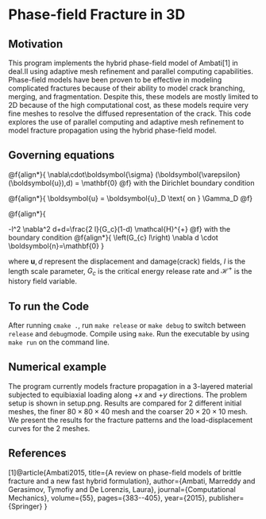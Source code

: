# Phase-field Fracture in 3D

## Motivation
This program implements the hybrid phase-field model of Ambati[1] in deal.II using adaptive mesh refinement and parallel computing capabilities.
Phase-field models have been proven to be effective in modeling complicated fractures because of their ability to model crack branching, merging, and fragmentation.
Despite this, these models are mostly limited to 2D because of the high computational cost, as these models require very fine meshes to resolve the diffused representation of the crack.
This code explores the use of parallel computing and adaptive mesh refinement to model fracture propagation using the hybrid phase-field model.

## Governing equations
@f{align*}{
\nabla\cdot\boldsymbol{\sigma}
(\boldsymbol{\varepsilon}(\boldsymbol{u}),d) = \mathbf{0}
@f} with the Dirichlet boundary condition

@f{align*}{
\boldsymbol{u} = \boldsymbol{u}_D \text{ on  } \Gamma_D
@f}

@f{align*}{

-l^2 \nabla^2 d+d=\frac{2 l}{G_c}(1-d) \mathcal{H}^{+}
@f} with the boundary condition
@f{align*}{
\left(G_{c} l\right) \nabla d \cdot \boldsymbol{n}=\mathbf{0}
}

where $\boldsymbol{u}, d$ represent the displacement and damage(crack) fields, $l$ is the length scale parameter, $G_c$ is the critical energy release rate and $\mathcal{H}^{+}$ is the history field variable.

## To run the Code
After running `cmake .`, run `make release` or `make debug` to switch between `release` and `debug`mode. Compile using `make`.
Run the executable by using `make run` on the command line.

## Numerical example
The program currently models fracture propagation in a 3-layered material subjected to equibiaxial loading along $+x$ and $+y$ directions. The problem setup is shown in setup.png. Results are compared for 2 different initial meshes, the finer $80\times80\times40$ mesh and the coarser $20\times20\times10$ mesh. We present the results for the fracture patterns and the load-displacement curves for the 2 meshes.


## References
[1]@article{Ambati2015,
  title={A review on phase-field models of brittle fracture and a new fast hybrid formulation},
  author={Ambati, Marreddy and Gerasimov, Tymofiy and De Lorenzis, Laura},
  journal={Computational Mechanics},
  volume={55},
  pages={383--405},
  year={2015},
  publisher={Springer}
}
